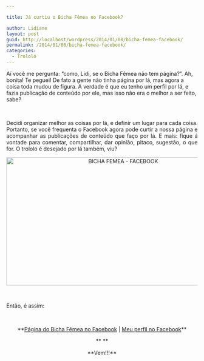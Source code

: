 ```yaml
---

title: Já curtiu o Bicha Fêmea no Facebook?

author: Lidiane
layout: post
guid: http://localhost/wordpress/2014/01/08/bicha-femea-facebook/
permalink: /2014/01/08/bicha-femea-facebook/
categories:
  - Trololó
---
```

Aí você me pergunta: “como, Lidi, se o Bicha Fêmea não tem página?”. Ah, bonita! Te peguei! De fato a gente não tinha página por lá, mas agora a coisa toda mudou de figura. A verdade é que eu tenho um perfil por lá, e fazia publicação de conteúdo por ele, mas isso não era o melhor a ser feito, sabe?

&nbsp;

<p style="text-align: justify;">
  Decidi organizar melhor as coisas por lá, e definir um lugar para cada coisa. Portanto, se você frequenta o Facebook agora pode curtir a nossa página e acompanhar as publicações de conteúdo que faço por lá. E mais: fique á vontade para comentar, compartilhar, dar opinião, pitaco, sugestão, o que for. O trololó é desejado por lá também, viu?
</p>

<!--more-->

<p style="text-align: center;">
  <a href="http://www.trololodemulher.com.br/blog/wp-content/uploads/2014/01/BICHA-FEMEA-FACEBOOK.png"><img class="alignnone size-full wp-image-9845" alt="BICHA FEMEA - FACEBOOK" src="http://www.trololodemulher.com.br/blog/wp-content/uploads/2014/01/BICHA-FEMEA-FACEBOOK.png" width="600" height="338" /></a>
</p>

&nbsp;

Então, é assim:

&nbsp;

<p style="text-align: center;">
  **<a href="https://www.facebook.com/bichafemea" target="_blank">Página do Bicha Fêmea no Facebook</a> | <a href="https://www.facebook.com/lidiane.vasconcelos.94" target="_blank">Meu perfil no Facebook</a>**
</p>

<p style="text-align: center;">
  ** **
</p>

<p style="text-align: center;">
  **Vem!!!**
</p>